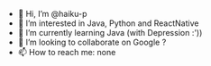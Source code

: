- 👋 Hi, I’m @haiku-p
- 👀 I’m interested in Java, Python and ReactNative
- 🌱 I’m currently learning Java (with Depression :'))
- 💞️ I’m looking to collaborate on Google ?
- 📫 How to reach me: none

<!---
haiku-p/haiku-p is a ✨ special ✨ repository because its `README.md` (this file) appears on your GitHub profile.
You can click the Preview link to take a look at your changes.
--->
